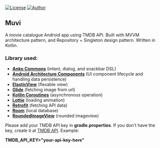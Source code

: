 [![License](https://img.shields.io/github/license/ezralazuardy/muvi)](https://github.com/ezralazuardy/muvi/blob/master/LICENSE) 
[![Author](https://img.shields.io/badge/author-ezra%20lazuardy-blue.svg)](https://github.com/ezralazuardy) 

## Muvi

A movie catalogue Android app using TMDB API. Built with MVVM architecture pattern, and Repository + Singleton design pattern. Written in Kotlin.

### Library used:
  - [**Anko Commons**](https://github.com/Kotlin/anko) (intent, dialog, and snackbar DSL)
  - [**Android Architecture Components**](https://developer.android.com/topic/libraries/architecture) (UI component lifecycle and handling data persistence)
  - [**ElasticView**](https://github.com/armcha/ElasticView) (flexable view)
  - [**Glide**](https://github.com/bumptech/glide) (fetching image from url)
  - [**Kotlin Coroutines**](https://github.com/Kotlin/kotlinx.coroutines) (asynchronous operation)
  - [**Lottie**](https://github.com/airbnb/lottie-android) (loading animation)
  - [**Retrofit**](https://square.github.io/retrofit/) (fetching API data)
  - [**Room**](https://developer.android.com/topic/libraries/architecture/room) (local database)
  - [**RoundedImageView**](https://github.com/vinc3m1/RoundedImageView) (rounded imageview)

Please add your TMDB API key in **gradle.properties**. If you don't have the key, create it at [TMDB API](https://developers.themoviedb.org/3/getting-started/introduction). Example:

**TMDB_API_KEY="your-api-key-here"**
